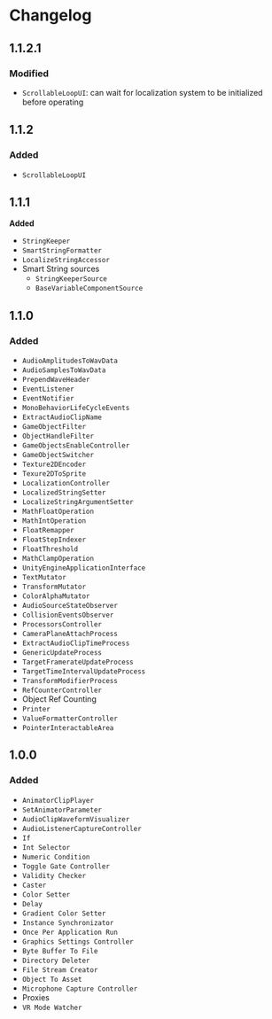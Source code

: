 # Changelog

## 1.1.2.1

### Modified

- `ScrollableLoopUI`: can wait for localization system to be initialized before operating

## 1.1.2

### Added

* `ScrollableLoopUI`

## 1.1.1

**Added**

- `StringKeeper`
- `SmartStringFormatter`
- `LocalizeStringAccessor`
- Smart String sources
  - `StringKeeperSource`
  - `BaseVariableComponentSource`

## 1.1.0

### Added

* `AudioAmplitudesToWavData`
* `AudioSamplesToWavData`
* `PrependWaveHeader`
* `EventListener`
* `EventNotifier`
* `MonoBehaviorLifeCycleEvents`
* `ExtractAudioClipName`
* `GameObjectFilter`
* `ObjectHandleFilter`
* `GameObjectsEnableController`
* `GameObjectSwitcher`
* `Texture2DEncoder`
* `Texure2DToSprite`
* `LocalizationController`
* `LocalizedStringSetter`
* `LocalizeStringArgumentSetter`
* `MathFloatOperation`
* `MathIntOperation`
* `FloatRemapper`
* `FloatStepIndexer`
* `FloatThreshold`
* `MathClampOperation`
* `UnityEngineApplicationInterface`
* `TextMutator`
* `TransformMutator`
* `ColorAlphaMutator`
* `AudioSourceStateObserver`
* `CollisionEventsObserver`
* `ProcessorsController`
* `CameraPlaneAttachProcess`
* `ExtractAudioClipTimeProcess`
* `GenericUpdateProcess`
* `TargetFramerateUpdateProcess`
* `TargetTimeIntervalUpdateProcess`
* `TransformModifierProcess`
* `RefCounterController`
* Object Ref Counting
* `Printer`
* `ValueFormatterController`
* `PointerInteractableArea`

## 1.0.0

### Added

* `AnimatorClipPlayer`
* `SetAnimatorParameter`
* `AudioClipWaveformVisualizer`
* `AudioListenerCaptureController`
* `If`
* `Int Selector`
* `Numeric Condition`
* `Toggle Gate Controller`
* `Validity Checker`
* `Caster`
* `Color Setter`
* `Delay`
* `Gradient Color Setter`
* `Instance Synchronizator`
* `Once Per Application Run`
* `Graphics Settings Controller`
* `Byte Buffer To File`
* `Directory Deleter`
* `File Stream Creator`
* `Object To Asset`
* `Microphone Capture Controller`
* Proxies
* `VR Mode Watcher`

